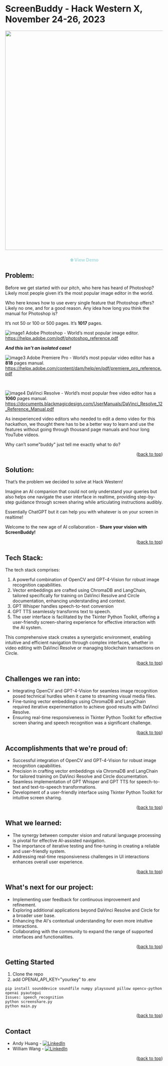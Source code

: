 # ScreenBuddy - Hack Western X, November 24-26, 2023

<!-- BACK TO TOP -->
<a name="readme-top"></a>

<!-- PROJECT LOGO -->

<div align="center">
  <a href="https://github.com/WilliamUW/HackWestern"></a>
 
  [<img src="https://img.youtube.com/vi/MGNQpf0Cvo4/0.jpg" width="700">](https://www.youtube.com/watch?v=MGNQpf0Cvo4)

  <h3 align="center"></h3>
  <p align="center">
    <b style="color: #AADDDF">⬆️View Demo</b>
  </p>
</div>

<!-- ABOUT THE PROJECT -->
## Problem:

Before we get started with our pitch, who here has heard of Photoshop? Likely most people given it’s the most popular image editor in the world.

Who here knows how to use every single feature that Photoshop offers? Likely no one, and for a good reason. Any idea how long you think the manual for Photoshop is?

It’s not 50 or 100 or 500 pages. It’s **1017** pages.

![image1](https://github.com/WilliamUW/HackWestern/assets/58105903/542b9374-5221-40f1-a781-8819995e75b5)
Adobe Photoshop - World’s most popular image editor.
https://helpx.adobe.com/pdf/photoshop_reference.pdf


<i>**And this isn’t an isolated case!**</i>


![image3](https://github.com/WilliamUW/HackWestern/assets/58105903/889ca840-285e-4b2e-8a06-684748848ec1)
Adobe Premiere Pro - World’s most popular video editor has a **818** pages manual.
https://helpx.adobe.com/content/dam/help/en/pdf/premiere_pro_reference.pdf

<br />

![image4](https://github.com/WilliamUW/HackWestern/assets/58105903/29a0231f-c482-42ac-ae8e-14315eff3f13)
DaVinci Resolve - World’s most popular free video editor has a **1060** pages manual.
https://documents.blackmagicdesign.com/UserManuals/DaVinci_Resolve_12_Reference_Manual.pdf

As inexperienced video editors who needed to edit a demo video for this hackathon, we thought there has to be a better way to learn and use the features without going through thousand page manuals and hour long YouTube videos.

Why can’t some"buddy" just tell me exactly what to do?

<p align="right">(<a href="#readme-top">back to top</a>)</p>

## Solution:

That’s the problem we decided to solve at Hack Western!

Imagine an AI companion that could not only understand your queries but also helps one navigate the user interface in realtime, providing step-by-step guidance through screen sharing while articulating instructions audibly. 

Essentially ChatGPT but it can help you with whatever is on your screen in realtime!

Welcome to the new age of AI collaboration - <b>Share your vision with ScreenBuddy!</b>

<p align="right">(<a href="#readme-top">back to top</a>)</p>

## Tech Stack:

The tech stack comprises:
1. A powerful combination of OpenCV and GPT-4-Vision for robust image recognition capabilities. 
2. Vector embeddings are crafted using ChromaDB and LangChain, tailored specifically for training on DaVinci Resolve and Circle documentation, enhancing understanding and context. 
3. GPT Whisper handles speech-to-text conversion
4. GPT TTS seamlessly transforms text to speech. 
5. The user interface is facilitated by the Tkinter Python Toolkit, offering a user-friendly screen-sharing experience for effective interaction with the AI system. 

This comprehensive stack creates a synergistic environment, enabling intuitive and efficient navigation through complex interfaces, whether in video editing with DaVinci Resolve or managing blockchain transactions on Circle.

<p align="right">(<a href="#readme-top">back to top</a>)</p>

## Challenges we ran into:

- Integrating OpenCV and GPT-4-Vision for seamless image recognition posed technical hurdles when it came to streaming visual media files.
- Fine-tuning vector embeddings using ChromaDB and LangChain required iterative experimentation to achieve good results with DaVinci Resolve.
- Ensuring real-time responsiveness in Tkinter Python Toolkit for effective screen sharing and speech recognition was a significant challenge.

<p align="right">(<a href="#readme-top">back to top</a>)</p>

## Accomplishments that we're proud of:

- Successful integration of OpenCV and GPT-4-Vision for robust image recognition capabilities.
- Precision in crafting vector embeddings via ChromaDB and LangChain for tailored training on DaVinci Resolve and Circle documentation.
- Seamless implementation of GPT Whisper and GPT TTS for speech-to-text and text-to-speech transformations.
- Development of a user-friendly interface using Tkinter Python Toolkit for intuitive screen sharing.

<p align="right">(<a href="#readme-top">back to top</a>)</p>

## What we learned:

- The synergy between computer vision and natural language processing is pivotal for effective AI-assisted navigation.
- The importance of iterative testing and fine-tuning in creating a reliable and user-friendly system.
- Addressing real-time responsiveness challenges in UI interactions enhances overall user experience.

<p align="right">(<a href="#readme-top">back to top</a>)</p>

## What's next for our project:

- Implementing user feedback for continuous improvement and refinement.
- Exploring additional applications beyond DaVinci Resolve and Circle for a broader user base.
- Enhancing the AI's contextual understanding for even more intuitive interactions.
- Collaborating with the community to expand the range of supported interfaces and functionalities.

<p align="right">(<a href="#readme-top">back to top</a>)</p>



<!-- GETTING STARTED -->
## Getting Started
1. Clone the repo
2. add OPENAI_API_KEY="yourkey" to .env

 ```
pip install sounddevice soundfile numpy playsound pillow opencv-python openai pyautogui
Issues: speech_recognition
python screenshare.py
python main.py
```
<p align="right">(<a href="#readme-top">back to top</a>)</p>


<!-- CONTACT -->
## Contact
* Andy Huang - <a href="https://github.com/andy0207huang"></a> [![LinkedIn][linkedin-shield-andy]][linkedin-url-andy]
* William Wang - <a href="https://github.com/SurjaHead"></a> [![LinkedIn][linkedin-shield-william]][linkedin-url-william]



<p align="right">(<a href="#readme-top">back to top</a>)</p>


<!-- BADGES / SHIELD / IMAGES / URL -->
[OpenCV]: https://img.shields.io/badge/OpenCV-36454F?style=for-the-badge
[Python]: https://img.shields.io/badge/Python-36454F?style=for-the-badge
[GPT-4-Vision]: https://img.shields.io/badge/GPT4Vision-36454F?style=for-the-badge
[Whisper]: https://img.shields.io/badge/Whisper-36454F?style=for-the-badge

[Circle]: https://img.shields.io/badge/Circle-000000?style=for-the-badge
[Infobip]: https://img.shields.io/badge/Infobip-000000?style=for-the-badge
[GoDaddy]: https://img.shields.io/badge/GoDaddy-000000?style=for-the-badge

[linkedin-shield-andy]: https://img.shields.io/badge/-LinkedIn-black.svg?style=for-the-badge&logo=linkedin&colorB=0072b1
[linkedin-url-andy]: https://www.linkedin.com/in/andy-snowflake-huang/
[linkedin-shield-william]: https://img.shields.io/badge/-LinkedIn-black.svg?style=for-the-badge&logo=linkedin&colorB=0072b1
[linkedin-url-william]: https://www.linkedin.com/in/williamuw/
